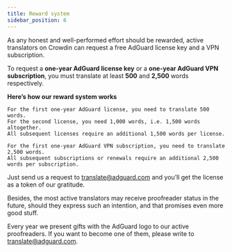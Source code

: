 ```yaml
---
title: Reward system
sidebar_position: 6
---
```


As any honest and well-performed effort should be rewarded, active translators on Crowdin can request a free AdGuard license key and a VPN subscription.

To request a **one-year AdGuard license key** or a **one-year AdGuard VPN subscription**, you must translate at least **500** and **2,500** words respectively.

**Here’s how our reward system works**

```
For the first one-year AdGuard license, you need to translate 500 words.
For the second license, you need 1,000 words, i.e. 1,500 words altogether.
All subsequent licenses require an additional 1,500 words per license.

For the first one-year AdGuard VPN subscription, you need to translate 2,500 words.
All subsequent subscriptions or renewals require an additional 2,500 words per subscription.

```
Just send us a request to [translate@adguard.com](mailto:translate@adguard.com) and you’ll get the license as a token of our gratitude.

Besides, the most active translators may receive proofreader status in the future, should they express such an intention, and that promises even more good stuff.

Every year we present gifts with the AdGuard logo to our active proofreaders. If you want to become one of them, please write to [translate@adguard.com](mailto:translate@adguard.com).